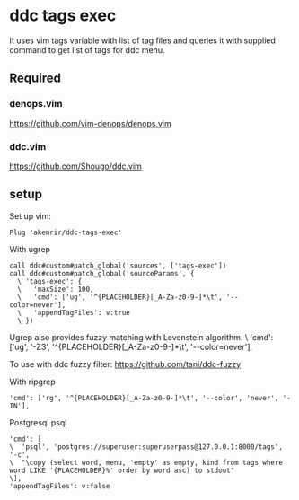 # ddc tags exec

It uses vim tags variable with list of tag files and queries it with supplied command to get list of tags for ddc menu.


## Required

### denops.vim

https://github.com/vim-denops/denops.vim

### ddc.vim

https://github.com/Shougo/ddc.vim

## setup

Set up vim:

```
Plug 'akemrir/ddc-tags-exec'
```

With ugrep

```
call ddc#custom#patch_global('sources', ['tags-exec'])
call ddc#custom#patch_global('sourceParams', {
  \ 'tags-exec': {
  \   'maxSize': 100,
  \   'cmd': ['ug', '^{PLACEHOLDER}[_A-Za-z0-9-]*\t', '--color=never'],
  \   'appendTagFiles': v:true
  \ })
```

Ugrep also provides fuzzy matching with Levenstein algorithm.
  \   'cmd': ['ug', '-Z3', '^{PLACEHOLDER}[_A-Za-z0-9-]*\t', '--color=never'],

To use with ddc fuzzy filter:
https://github.com/tani/ddc-fuzzy

With ripgrep

```
'cmd': ['rg', '^{PLACEHOLDER}[_A-Za-z0-9-]*\t', '--color', 'never', '-IN'],
```

Postgresql psql

```
'cmd': [
\  'psql', 'postgres://superuser:superuserpass@127.0.0.1:8000/tags', '-c',
\  "\copy (select word, menu, 'empty' as empty, kind from tags where word LIKE '{PLACEHOLDER}%' order by word asc) to stdout"
\],
'appendTagFiles': v:false
```
